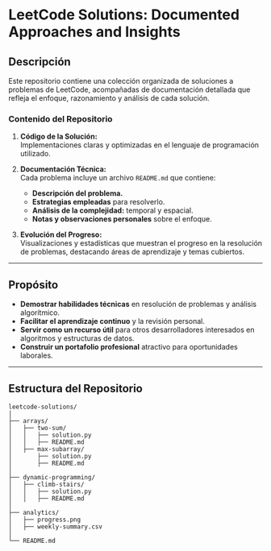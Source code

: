 # LeetCode Solutions: Documented Approaches and Insights

## Descripción

Este repositorio contiene una colección organizada de soluciones a problemas de LeetCode, acompañadas de documentación detallada que refleja el enfoque, razonamiento y análisis de cada solución.  

### Contenido del Repositorio

1. **Código de la Solución:**  
   Implementaciones claras y optimizadas en el lenguaje de programación utilizado.  

2. **Documentación Técnica:**  
   Cada problema incluye un archivo `README.md` que contiene:  
   - **Descripción del problema.**  
   - **Estrategias empleadas** para resolverlo.  
   - **Análisis de la complejidad:** temporal y espacial.  
   - **Notas y observaciones personales** sobre el enfoque.  

3. **Evolución del Progreso:**  
   Visualizaciones y estadísticas que muestran el progreso en la resolución de problemas, destacando áreas de aprendizaje y temas cubiertos.

---

## Propósito

- **Demostrar habilidades técnicas** en resolución de problemas y análisis algorítmico.  
- **Facilitar el aprendizaje continuo** y la revisión personal.  
- **Servir como un recurso útil** para otros desarrolladores interesados en algoritmos y estructuras de datos.  
- **Construir un portafolio profesional** atractivo para oportunidades laborales.

---

## Estructura del Repositorio

```plaintext
leetcode-solutions/
│
├── arrays/
│   ├── two-sum/
│   │   ├── solution.py
│   │   ├── README.md
│   ├── max-subarray/
│       ├── solution.py
│       ├── README.md
│
├── dynamic-programming/
│   ├── climb-stairs/
│   │   ├── solution.py
│   │   ├── README.md
│
├── analytics/
│   ├── progress.png
│   ├── weekly-summary.csv
│
└── README.md
